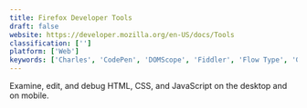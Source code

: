 ```yaml
---
title: Firefox Developer Tools
draft: false 
website: https://developer.mozilla.org/en-US/docs/Tools
classification: ['']
platform: ['Web']
keywords: ['Charles', 'CodePen', 'DOMScope', 'Fiddler', 'Flow Type', 'Ghostlab', 'HTTP Debugger', 'HttpRequester', 'HttpWatch', 'Insomnia REST Client', 'NetworkMiner', 'Omnibug', 'Plunker', 'Postman Collections', 'SplineTech Javascript Debugger', 'The Online Compiler', 'repl.it']
---
```

Examine, edit, and debug HTML, CSS, and JavaScript on the desktop and on mobile.